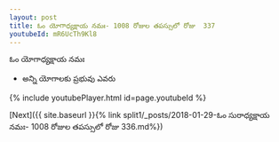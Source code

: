 ```yaml
---
layout: post
title: ఓం యోగాధ్యక్షాయ నమః- 1008 రోజుల తపస్సులో రోజు  337
youtubeId: mR6UcTh9Kl8
---
```

 
 
 ఓం యోగాధ్యక్షాయ నమః  
 
 -  అన్ని యోగాలకు ప్రభువు ఎవరు 
 
  
 
  
 
 
 
 
 
 


{% include youtubePlayer.html id=page.youtubeId %}
 
[Next]({{ site.baseurl }}{% link  split1/_posts/2018-01-29-ఓం సురాధ్యక్షాయ నమః- 1008 రోజుల తపస్సులో రోజు  336.md%})
 
